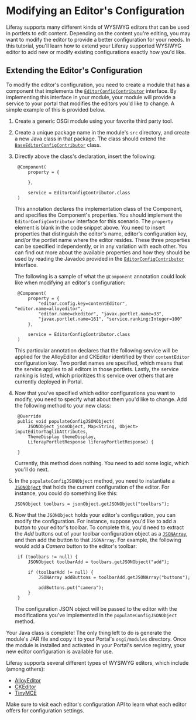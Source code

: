 # Modifying an Editor's Configuration

Liferay supports many different kinds of WYSIWYG editors that can be used in
portlets to edit content. Depending on the content you're editing, you may want
to modify the editor to provide a better configuration for your needs. In this
tutorial, you'll learn how to extend your Liferay supported WYSIWYG editor to
add new or modify existing configurations exactly how you'd like.

## Extending the Editor's Configuration

To modify the editor's configuration, you need to create a module that has a
component that implements the
[`EditorConfigContributor`](https://github.com/liferay/liferay-portal/blob/master/portal-service/src/com/liferay/portal/kernel/editor/configuration/EditorConfigContributor.java)
interface. By implementing this interface in your module, your module will
provide a service to your portal that modifies the editors you'd like to change.
A simple example of this is provided below.

1. Create a generic OSGi module using your favorite third party tool.

    <!-- If we decide to document how to create an OSGi module from scratch, we
    should point to that documentation here. At the current time, there is no
    Liferay "recommended" way of doing this. Therefore, I'm assuming that the
    reader has experience with OSGi development. Pointing to introductory OSGi
    tutorials (once available) would be very helpful here. -Cody -->

2. Create a unique package name in the module's `src` directory, and create a
   new Java class in that package. The class should extend the
   [`BaseEditorConfigContributor`](https://github.com/liferay/liferay-portal/blob/master/portal-service/src/com/liferay/portal/kernel/editor/configuration/BaseEditorConfigContributor.java)
   class.

3. Directly above the class's declaration, insert the following:

        @Component(
            property = {

            },

            service = EditorConfigContributor.class
        )

    This annotation declares the implementation class of the Component, and
    specifies the Component's properties. You should implement the
    `EditorConfigContributor` interface for this scenario. The `property`
    element is blank in the code snippet above. You need to insert properties
    that distinguish the editor's name, editor's configuration key, and/or the
    portlet name where the editor resides. These three properties can be
    specified independently, or in any variation with each other. You can find
    out more about the available properties and how they should be used by
    reading the Javadoc provided in the
    [`EditorConfigContributor`](https://github.com/liferay/liferay-portal/blob/master/portal-service/src/com/liferay/portal/kernel/editor/configuration/EditorConfigContributor.java)
    interface.

    <!-- Change the Javadoc link above to the Javadoc listed on
    docs.liferay.com, when 7.0 Javadoc is available. -Cody -->

    The following is a sample of what the `@Component` annotation could look
    like when modifying an editor's configuration:

        @Component(
            property = {
                "editor.config.key=contentEditor", "editor.name=alloyeditor",
                "editor.name=ckeditor", "javax.portlet.name=33",
                "javax.portlet.name=161", "service.ranking:Integer=100"
            },
			
            service = EditorConfigContributor.class
        )

    This particular annotation declares that the following service will be
    applied for the AlloyEditor and CKEditor identified by their `contentEditor`
    configuration key. Two portlet names are specified, which means that the
    service applies to all editors in those portlets. Lastly, the service
    ranking is listed, which prioritizes this service over others that are
    currently deployed in Portal.

4. Now that you've specified which editor configurations you want to modify, you
   need to specify what about them you'd like to change. Add the following
   method to your new class:

        @Override
        public void populateConfigJSONObject(
            JSONObject jsonObject, Map<String, Object> inputEditorTaglibAttributes,
            ThemeDisplay themeDisplay,
            LiferayPortletResponse liferayPortletResponse) {

        }

    Currently, this method does nothing. You need to add some logic, which
    you'll do next.

5.  In the `populateConfigJSONObject` method, you need to instantiate a
    [`JSONObject`](https://github.com/liferay/liferay-portal/blob/master/portal-service/src/com/liferay/portal/kernel/json/JSONObject.java)
    that holds the current configuration of the editor. For instance, you could
    do something like this:

        JSONObject toolbars = jsonObject.getJSONObject("toolbars");

6. Now that the `JSONObject` holds your editor's configuration, you can modify
   the configuration. For instance, suppose you'd like to add a button to your
   editor's toolbar. To complete this, you'd need to extract the *Add* buttons
   out of your toolbar configuration object as a
   [`JSONArray`](https://github.com/liferay/liferay-portal/blob/master/portal-service/src/com/liferay/portal/kernel/json/JSONArray.java),
   and then add the button to that `JSONArray`. For example, the following
   would add a *Camera* button to the editor's toolbar:

        if (toolbars != null) {
            JSONObject toolbarAdd = toolbars.getJSONObject("add");

            if (toolbarAdd != null) {
                JSONArray addButtons = toolbarAdd.getJSONArray("buttons");

                addButtons.put("camera");
            }
        }

    The configuration JSON object will be passed to the editor with the
    modifications you've implemented in the `populateConfigJSONObject` method.

Your Java class is complete! The only thing left to do is generate the module's
JAR file and copy it to your Portal's `osgi/modules` directory. Once the module
is installed and activated in your Portal's service registry, your new editor
configuration is available for use.

Liferay supports several different types of WYSIWYG editors, which include
(among others):

- [AlloyEditor](http://alloyeditor.com/api/)
- [CKEditor](http://docs.ckeditor.com/#!/api/CKEDITOR.config)
- [TinyMCE](http://www.tinymce.com/wiki.php/Configuration)

Make sure to visit each editor's configuration API to learn what each editor
offers for configuration settings.
